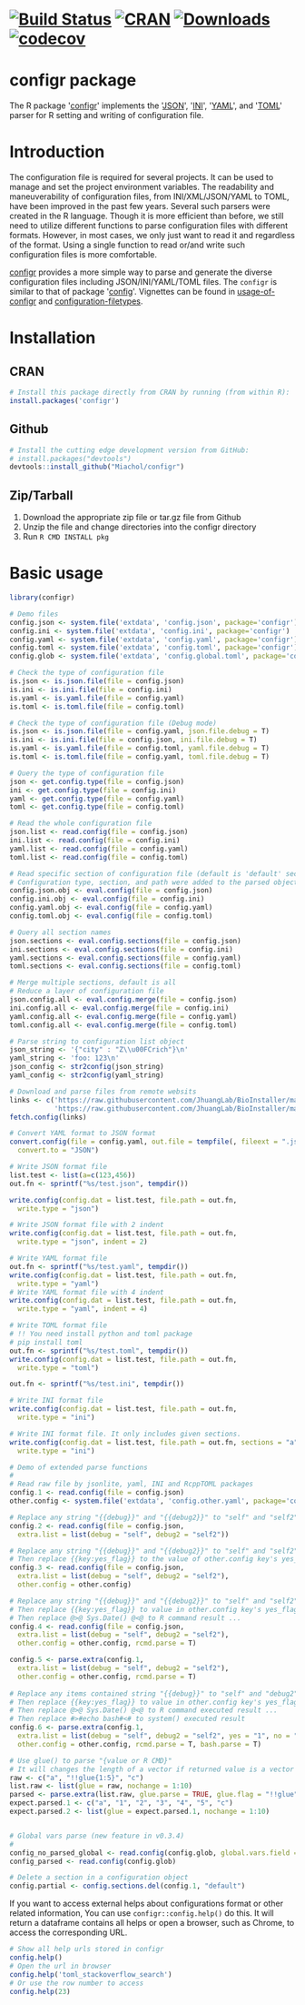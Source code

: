 # [![Build Status](https://travis-ci.org/Miachol/configr.svg)](https://travis-ci.org/Miachol/configr) [![CRAN](http://www.r-pkg.org/badges/version/configr)](https://cran.r-project.org/package=configr) [![Downloads](http://cranlogs.r-pkg.org/badges/configr?color=brightgreen)](http://www.r-pkg.org/pkg/configr) [![codecov](https://codecov.io/github/Miachol/configr/branch/master/graphs/badge.svg)](https://codecov.io/github/Miachol/configr) 

configr package
==============

The R package '[configr](https://github.com/Miachol/configr)' implements the
'[JSON](https://CRAN.R-project.org/package=jsonlite)', 
'[INI](https://CRAN.R-project.org/package=ini)', 
'[YAML](https://CRAN.R-project.org/package=yaml)', 
and '[TOML](https://CRAN.R-project.org/package=RcppTOML)' parser for R setting and writing of configuration file.

# Introduction 

The configuration file is required for several projects. It can be used to manage and set the project environment variables. The readability and maneuverability of configuration files, from INI/XML/JSON/YAML to TOML, have been improved in the past few years.  Several such parsers were created in the R language. Though it is more efficient than before, we still need to utilize different functions to parse configuration files with different formats. However, in most cases, we only just want to read it and regardless of the format. Using a single function to read or/and write such configuration files is more comfortable.

[configr](https://github.com/Miachol/configr) provides a more simple way to parse and generate the diverse configuration files including JSON/INI/YAML/TOML files. The `configr` is similar to that of package '[config](https://CRAN.R-project.org/package=config)'. Vignettes can be found in [usage-of-configr](https://life2cloud.com/en/2017/07/usage-of-configr/) and [configuration-filetypes](https://life2cloud.com/en/2017/07/configuration-filetypes/).

# Installation

## CRAN
``` r
# Install this package directly from CRAN by running (from within R):
install.packages('configr')
```

## Github
``` r
# Install the cutting edge development version from GitHub:
# install.packages("devtools")
devtools::install_github("Miachol/configr")
```

## Zip/Tarball

1. Download the appropriate zip file or tar.gz file from Github
2. Unzip the file and change directories into the configr directory
3. Run `R CMD INSTALL pkg`

# Basic usage

```r
library(configr)

# Demo files
config.json <- system.file('extdata', 'config.json', package='configr')
config.ini <- system.file('extdata', 'config.ini', package='configr')
config.yaml <- system.file('extdata', 'config.yaml', package='configr')
config.toml <- system.file('extdata', 'config.toml', package='configr')
config.glob <- system.file('extdata', 'config.global.toml', package='configr')

# Check the type of configuration file
is.json <- is.json.file(file = config.json)
is.ini <- is.ini.file(file = config.ini)
is.yaml <- is.yaml.file(file = config.yaml)
is.toml <- is.toml.file(file = config.toml)

# Check the type of configuration file (Debug mode)
is.json <- is.json.file(file = config.yaml, json.file.debug = T)
is.ini <- is.ini.file(file = config.json, ini.file.debug = T)
is.yaml <- is.yaml.file(file = config.toml, yaml.file.debug = T)
is.toml <- is.toml.file(file = config.yaml, toml.file.debug = T)

# Query the type of configuration file
json <- get.config.type(file = config.json) 
ini <- get.config.type(file = config.ini) 
yaml <- get.config.type(file = config.yaml) 
toml <- get.config.type(file = config.toml) 

# Read the whole configuration file
json.list <- read.config(file = config.json)
ini.list <- read.config(file = config.ini)
yaml.list <- read.config(file = config.yaml)
toml.list <- read.config(file = config.toml) 

# Read specific section of configuration file (default is 'default' section)
# Configuration type, section, and path were added to the parsed object
config.json.obj <- eval.config(file = config.json)
config.ini.obj <- eval.config(file = config.ini)
config.yaml.obj <- eval.config(file = config.yaml)
config.toml.obj <- eval.config(file = config.toml)

# Query all section names
json.sections <- eval.config.sections(file = config.json)
ini.sections <- eval.config.sections(file = config.ini)
yaml.sections <- eval.config.sections(file = config.yaml)
toml.sections <- eval.config.sections(file = config.toml)

# Merge multiple sections, default is all
# Reduce a layer of configuration file
json.config.all <- eval.config.merge(file = config.json)
ini.config.all <- eval.config.merge(file = config.ini)
yaml.config.all <- eval.config.merge(file = config.yaml)
toml.config.all <- eval.config.merge(file = config.toml)

# Parse string to configuration list object
json_string <- '{"city" : "Z\\u00FCrich"}\n'
yaml_string <- 'foo: 123\n'
json_config <- str2config(json_string)
yaml_config <- str2config(yaml_string)

# Download and parse files from remote websits
links <- c('https://raw.githubusercontent.com/JhuangLab/BioInstaller/master/inst/extdata/config/db/db_annovar.toml', 
           'https://raw.githubusercontent.com/JhuangLab/BioInstaller/master/inst/extdata/config/db/db_main.toml')
fetch.config(links)

# Convert YAML format to JSON format
convert.config(file = config.yaml, out.file = tempfile(, fileext = ".json"), 
  convert.to = "JSON")

# Write JSON format file
list.test <- list(a=c(123,456))
out.fn <- sprintf("%s/test.json", tempdir())

write.config(config.dat = list.test, file.path = out.fn, 
  write.type = "json")

# Write JSON format file with 2 indent
write.config(config.dat = list.test, file.path = out.fn, 
  write.type = "json", indent = 2)

# Write YAML format file
out.fn <- sprintf("%s/test.yaml", tempdir())
write.config(config.dat = list.test, file.path = out.fn, 
  write.type = "yaml")
# Write YAML format file with 4 indent
write.config(config.dat = list.test, file.path = out.fn, 
  write.type = "yaml", indent = 4)

# Write TOML format file
# !! You need install python and toml package
# pip install toml
out.fn <- sprintf("%s/test.toml", tempdir())
write.config(config.dat = list.test, file.path = out.fn, 
  write.type = "toml")

out.fn <- sprintf("%s/test.ini", tempdir())

# Write INI format file
write.config(config.dat = list.test, file.path = out.fn, 
  write.type = "ini")

# Write INI format file. It only includes given sections.
write.config(config.dat = list.test, file.path = out.fn, sections = "a",
  write.type = "ini")

# Demo of extended parse functions
# 
# Read raw file by jsonlite, yaml, INI and RcppTOML packages
config.1 <- read.config(file = config.json)
other.config <- system.file('extdata', 'config.other.yaml', package='configr')

# Replace any string "{{debug}}" and "{{debug2}}" to "self" and "self2" respectively
config.2 <- read.config(file = config.json, 
  extra.list = list(debug = "self", debug2 = "self2"))

# Replace any string "{{debug}}" and "{{debug2}}" to "self" and "self2" respectively
# Then replace {{key:yes_flag}} to the value of other.config key's yes_flag and no_flag
config.3 <- read.config(file = config.json, 
  extra.list = list(debug = "self", debug2 = "self2"), 
  other.config = other.config)

# Replace any string "{{debug}}" and "{{debug2}}" to "self" and "self2" respectively
# Then replace {{key:yes_flag}} to value in other.config key's yes_flag and no_flag
# Then replace @>@ Sys.Date() @<@ to R command result ...
config.4 <- read.config(file = config.json, 
  extra.list = list(debug = "self", debug2 = "self2"), 
  other.config = other.config, rcmd.parse = T)

config.5 <- parse.extra(config.1, 
  extra.list = list(debug = "self", debug2 = "self2"), 
  other.config = other.config, rcmd.parse = T)
  
# Replace any items contained string "{{debug}}" to "self" and "debug2" to "self2"
# Then replace {{key:yes_flag}} to value in other.config key's yes_flag and no_flag
# Then replace @>@ Sys.Date() @<@ to R command executed result ...
# Then replace #>#echo bash#<# to system() executed result
config.6 <- parse.extra(config.1, 
  extra.list = list(debug = "self", debug2 = "self2", yes = "1", no = "0"), 
  other.config = other.config, rcmd.parse = T, bash.parse = T)

# Use glue() to parse "{value or R CMD}"
# It will changes the length of a vector if returned value is a vector
raw <- c("a", "!!glue{1:5}", "c")
list.raw <- list(glue = raw, nochange = 1:10)
parsed <- parse.extra(list.raw, glue.parse = TRUE, glue.flag = "!!glue")
expect.parsed.1 <- c("a", "1", "2", "3", "4", "5", "c")
expect.parsed.2 <- list(glue = expect.parsed.1, nochange = 1:10)


# Global vars parse (new feature in v0.3.4)
# 
config_no_parsed_global <- read.config(config.glob, global.vars.field = NULL)
config_parsed <- read.config(config.glob)

# Delete a section in a configuration object
config.partial <- config.sections.del(config.1, "default")
```

If you want to access external helps about configurations format or other related information,
You can use `configr::config.help()` do this. It will return a dataframe contains all helps or open 
a browser, such as Chrome, to access the corresponding URL.

```r
# Show all help urls stored in configr
config.help()
# Open the url in browser
config.help('toml_stackoverflow_search')
# Or use the row number to access
config.help(23)
```
